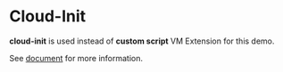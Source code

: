 # Cloud-Init

__cloud-init__ is used instead of __custom script__ VM Extension for this demo.

See [document](https://cloudinit.readthedocs.io/en/latest/) for more information.

